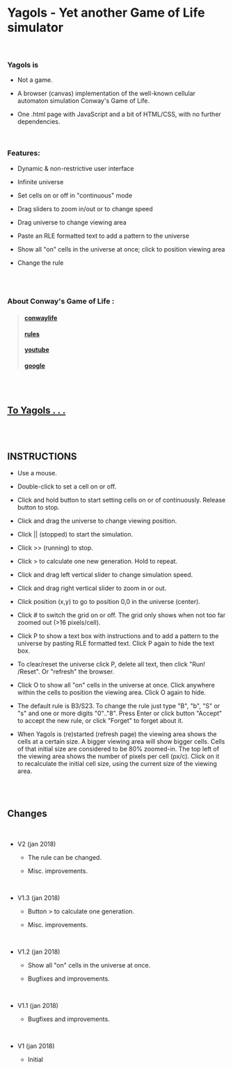 # Yagols - Yet another Game of Life simulator

<br>

### Yagols is

  * Not a game.

  * A browser (canvas) implementation of the well-known cellular automaton simulation Conway's Game of Life.
  
  * One .html page with JavaScript and a bit of HTML/CSS, with no further dependencies.

<br>

### Features:

  * Dynamic & non-restrictive user interface
  
  * Infinite universe
  
  * Set cells on or off in "continuous" mode
  
  * Drag sliders to zoom in/out or to change speed
  
  * Drag universe to change viewing area
  
  * Paste an RLE formatted text to add a pattern to the universe
  
  * Show all "on" cells in the universe at once; click to position viewing area
  
  * Change the rule

<br> 
<br>

### About Conway's Game of Life :

>#### [conwaylife](http://www.conwaylife.com)
>#### [rules](http://web.stanford.edu/~cdebs/GameOfLife/#rules)
>#### [youtube](https://youtu.be/C2vgICfQawE)
>#### [google](https://www.google.nl/search?q=conway+game+of+life)

<br>
<br>

## [To Yagols . . .](http://erps.me/Yagols.html)

<br>
<br>

## INSTRUCTIONS

  * Use a mouse.
  
  * Double-click to set a cell on or off.
  
  * Click and hold button to start setting cells on or of continuously.
    Release button to stop.
    
  * Click and drag the universe to change viewing position.
  
  * Click || (stopped) to start the simulation.
  
  * Click >> (running) to stop.
  
  * Click > to calculate one new generation. Hold to repeat.
  
  * Click and drag left vertical slider to change simulation speed.
  
  * Click and drag right vertical slider to zoom in or out.
    
  * Click position (x,y) to go to position 0,0 in the universe (center).
    
  * Click # to switch the grid on or off.
    The grid only shows when not too far zoomed out (>16 pixels/cell).
  
  * Click P to show a text box with instructions and to add a pattern to
    the universe by pasting RLE formatted text. Click P again to hide the
    text box.
    
  * To clear/reset the universe click P, delete all text, then click
    "Run! /Reset". Or "refresh" the browser.
    
  * Click O to show all "on" cells in the universe at once. Click anywhere
    within the cells to position the viewing area. Click O again to hide.
    
  * The default rule is B3/S23. To change the rule just type "B", "b",
    "S" or "s" and one or more digits "0".."8". Press Enter or click button
    "Accept" to accept the new rule, or click "Forget" to forget about it. 

  * When Yagols is (re)started (refresh page) the viewing area shows the
     cells at a certain size. A bigger viewing area will show bigger cells.
     Cells of that initial size are considered to be 80% zoomed-in. The top
     left of the viewing area shows the number of pixels per cell (px/c).
     Click on it to recalculate the initial cell size, using the current
     size of the viewing area.

<br>
<br>

## Changes

<br>

* V2 (jan 2018)
  
  * The rule can be changed.
  
  * Misc. improvements.

<br>

* V1.3 (jan 2018)
  
  * Button > to calculate one generation.
  
  * Misc. improvements.

<br>

* V1.2 (jan 2018)
  
  * Show all "on" cells in the universe at once.
  
  * Bugfixes and improvements.

<br>

* V1.1 (jan 2018)
  
  * Bugfixes and improvements.
  
<br>
  
* V1 (jan 2018)
  
  * Initial
